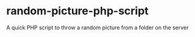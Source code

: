 # random-picture-php-script
A quick PHP script to throw a random picture from a folder on the server
